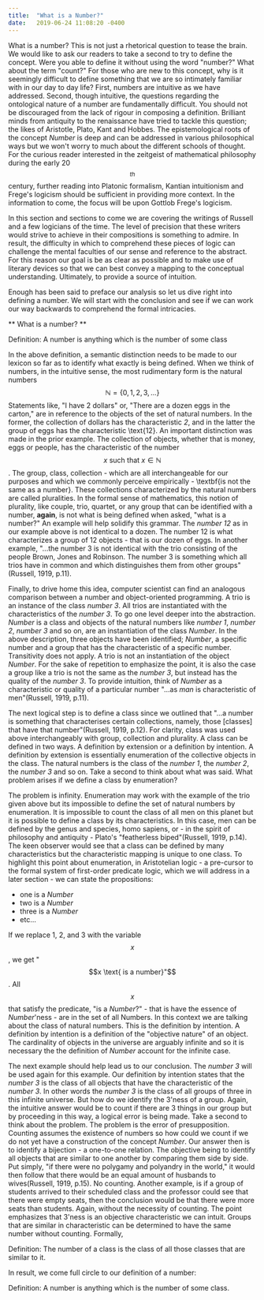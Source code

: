 ```yaml
---
title:  "What is a Number?"
date:   2019-06-24 11:08:20 -0400
---
```

What is a number?   This is not just a rhetorical question to tease the brain.  We would like to ask our readers to take a second to try to define the concept.  Were you able to define it without using the word "number?"  What about the term "count?"  For those who are new to this concept, why is it seemingly difficult to define something that we are so intimately familiar with in our day to day life?  First, numbers are intuitive as we have addressed.  Second, though intuitive, the questions regarding the ontological nature of a number are fundamentally difficult. You should not be discouraged from the lack of rigour in composing a definition.  Brilliant minds from antiquity to the renaissance have tried to tackle this question; the likes of Aristotle, Plato, Kant and Hobbes.  The epistemological roots of the concept *Number* is deep and can be addressed in various philosophical ways but we won't worry to much about the different schools of thought. For the curious reader interested in the zeitgeist of mathematical philosophy during the early 20$$^{th}$$ century, further reading into Platonic formalism, Kantian intuitionism and Frege's logicism should be sufficient in providing more context.  In the information to come, the focus will be upon Gottlob Frege's logicism.

In this section and sections to come we are covering the writings of Russell and a few logicians of the time. The level of precision that these writers would strive to achieve in their compositions is something to admire.  In result, the difficulty in which to comprehend these pieces of logic can challenge the mental faculties of our sense and reference to the abstract.  For this reason our goal is be as clear as possible and to make use of literary devices so that we can best convey a mapping to the conceptual understanding.  Ultimately, to provide a source of intuition.

Enough has been said to preface our analysis so let us dive right into defining a number.  We will start with the conclusion and see if we can work our way backwards to comprehend the formal intricacies.

** What is a number? **

$\text{Definition:  A number is anything which is the number of some class}$

In the above definition, a semantic distinction needs to be made to our lexicon so far as to identify what exactly is being defined.  When we think of numbers, in the intuitive sense, the most rudimentary form is the natural numbers $$\mathbb{N} = \{0,1,2,3,...\}$$   Statements like, "I have 2 dollars" or, "There are a dozen eggs in the carton," are in reference to the objects of the set of natural numbers. In the former, the collection of dollars has the characteristic *2*, and in the latter the group of eggs has the characteristic \text{12}. An important distinction was made in the prior example.  The collection of objects, whether that is money, eggs or people, has the characteristic of the number $$x \text{ such that } x\in\mathbb{N}$$. The group, class, collection - which are all interchangeable for our purposes and which we commonly perceive empirically -  \textbf{is not the same as a number}.   These collections characterized by the natural numbers are called pluralities. In the formal sense of mathematics, this notion of plurality, like couple, trio, quartet, or any group that can be identified with a number, **again**, is not what is being defined when asked, "what is a number?"  An example will help solidify this grammar.  The *number 12* as in our example above is not identical to a dozen.  The number 12 is what characterizes a group of 12 objects - that is our dozen of eggs.  In another example, "...the number 3 is not identical with the trio consisting of the people Brown, Jones and Robinson. The number 3 is something which all trios have in common and which distinguishes them from other groups"(Russell, 1919, p.11).

Finally, to drive home this idea, computer scientist can find an analogous comparison between a number and object-oriented programming.  A trio is an instance of the class *number 3*.  All trios are instantiated with the characteristics of the *number 3*. To go one level deeper into the abstraction. *Number* is a class and objects of the natural numbers like *number 1*, *number 2*, *number 3* and so on, are an instantiation of the class *Number*.  In the above description, three objects have been identified; *Number*, a specific number and a group that has the characteristic of a specific number. Transitivity does not apply. A trio is not an instantiation of the object *Number*. For the sake of repetition to emphasize the point, it is also the case a group like a trio is not the same as the *number 3*, but instead has the quality of the *number 3*. To provide intuition, think of *Number* as a characteristic or quality of a particular number "...as *man* is characteristic of men"(Russell, 1919, p.11).  

The next logical step is to define a class since we outlined that "...a number is something that characterises certain collections, namely, those [classes] that have that number"(Russell, 1919, p.12).  For clarity, class was used above interchangeably with group, collection and plurality.  A class can be defined in two ways.  A definition by extension or a definition by intention.  A definition by extension is essentially enumeration of the collective objects in the class. The natural numbers is the class of the *number 1*, the *number 2*, the *number 3* and so on.  Take a second to think about what was said. What problem arises if we define a class by enumeration?

The problem is infinity.  Enumeration may work with the example of the trio given above but its impossible to define the set of natural numbers by enumeration.  It is impossible to count the class of all men on this planet but it is possible to define a class by its characteristics.  In this case, men can be defined by the genus and species, homo sapiens, or - in the spirit of philosophy and antiquity - Plato's "featherless biped"(Russell, 1919, p.14).  The keen observer would see that a class can be defined by many characteristics but the characteristic mapping is unique to one class.  To highlight this point about enumeration, in Aristotelian logic - a pre-cursor to the formal system of first-order predicate logic,  which we will address in a later section - we can state the propositions:

- one is a *Number*
- two is a *Number*
- three is a *Number*
- etc...

If we replace 1, 2, and 3 with the variable $$x$$, we get "$$x \text{ is a number}"$$.  All $$x$$ that satisfy the predicate, "is a *Number*?" - that is have the essence of *Number*'ness - are in the set of all Numbers. In this context we are talking about the class of natural numbers. This is the definition by intention.  A definition by intention is a definition of the "objective nature" of an object. The cardinality of objects in the universe are arguably infinite and so it is necessary the the definition of *Number* account for the infinite case.

The next example should help lead us to our conclusion. The *number 3* will be used again for this example.  Our definition by intention states that the *number 3* is the class of all objects that have the characteristic of the *number 3*.  In other words the *number 3* is the class of all groups of three in this infinite universe.  But how do we identify the 3'ness of a group.  Again, the intuitive answer would be to count if there are 3 things in our group but by proceeding in this way, a logical error is being made. Take a second to think about the problem. The problem is the error of presupposition. Counting assumes the existence of numbers so how could we count if we do not yet have a construction of the concept *Number*.  Our answer then is to identify a bijection - a one-to-one relation.  The objective being to identify all objects that are similar to one another by comparing them side by side.  Put simply, "if there were no polygamy and polyandry in the world," it would then follow that there would be an equal amount of husbands to wives(Russell, 1919, p.15). No counting. Another example, is if a group of students arrived to their scheduled class and the professor could see that there were empty seats, then the conclusion would be that there were more seats than students.  Again, without the necessity of counting.  The point emphasizes that 3'ness is an objective characteristic we can intuit.  Groups that are similar in characteristic can be determined to have the same number without counting. Formally,

$\text{Definition: The number of a class is the class of all those classes that are similar to it.}$


In result, we come full circle to our definition of a number:

$\text{Definition: A number is anything which is the number of some class.}$
